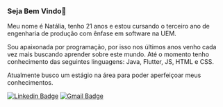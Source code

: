 ### Seja Bem Vindo👋
Meu nome é Natália, tenho 21 anos e estou cursando o terceiro ano de engenharia de produção com ênfase em software na UEM.

Sou apaixonada por programação, por isso nos últimos anos venho cada vez mais buscando aprender sobre este mundo. Até o momento tenho conhecimento das seguintes linguagens: Java, Flutter, JS, HTML e CSS.

Atualmente busco um estágio na área para poder aperfeiçoar meus conhecimentos. 

[![Linkedin Badge](https://img.shields.io/badge/-LinkedIn-blue?style=flat-square&logo=Linkedin&logoColor=white&link=link_do_seu_perfil_no_linkedin)]("https://www.linkedin.com/in/nat%C3%A1lia-ramalho-a48524181/")
[![Gmail Badge](https://img.shields.io/badge/-Gmail-c14438?style=flat-square&logo=Gmail&logoColor=white&link=mailto:seu_email)](mailto:natalia.ramalho.lopes@gmail.com)
